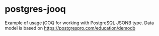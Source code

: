 # postgres-jooq
Example of usage jOOQ for working with PostgreSQL JSONB type.
Data model is based on https://postgrespro.com/education/demodb
